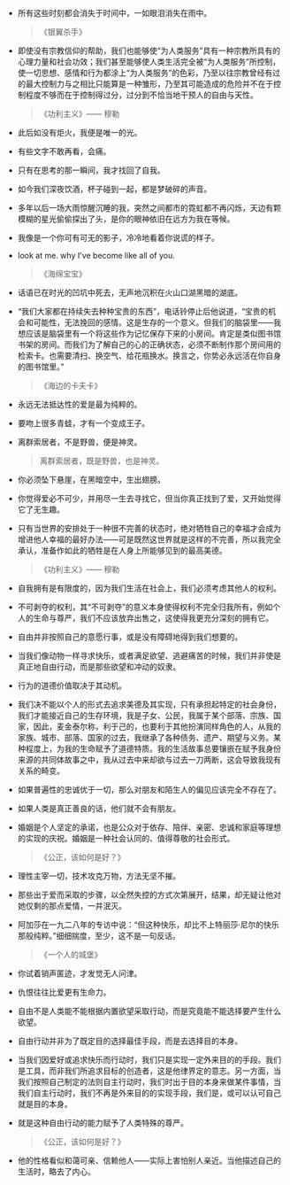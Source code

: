 *   所有这些时刻都会消失于时间中，一如眼泪消失在雨中。

    > 《银翼杀手》

*   即使没有宗教信仰的帮助，我们也能够使“为人类服务”具有一种宗教所具有的心理力量和社会功效；我们甚至能够使人类生活完全被“为人类服务”所控制，使一切思想、感情和行为都涂上“为人类服务”的色彩，乃至以往宗教曾经有过的最大控制力与之相比只能算是一种雏形，乃至其可能造成的危险并不在于控制程度不够而在于控制得过分，过分到不恰当地干预人的自由与天性。

    > 《功利主义》—— 穆勒

*   此后如没有炬火，我便是唯一的光。

*   有些文字不敢再看，会痛。

*   只有在思考的那一瞬间，我才找回了自我。

*   如今我们深夜饮酒，杯子碰到一起，都是梦破碎的声音。

*   多年以后一场大雨惊醒沉睡的我，突然之间都市的霓虹都不再闪烁，天边有颗模糊的星光偷偷探出了头，是你的眼神依旧在远方为我在等候。

*   我像是一个你可有可无的影子，冷冷地看着你说谎的样子。

*   look at me. why I've become like all of you.

    > 《海绵宝宝》

*   话语已在时光的凹坑中死去，无声地沉积在火山口湖黑暗的湖底。

*   “我们大家都在持续失去种种宝贵的东西”，电话铃停止后他说道，“宝贵的机会和可能性，无法挽回的感情。这是生存的一个意义。但我们的脑袋里——我想应该是脑袋里有一个将这些作为记忆保存下来的小房间。肯定是类似图书馆书架的房间。而我们为了解自己的心的正确状态，必须不断制作那个房间用的检索卡。也需要清扫、换空气、给花瓶换水。换言之，你势必永远活在你自身的图书馆里。”

    > 《海边的卡夫卡》

*   永远无法抵达性的爱是最为纯粹的。

*   要吻上很多青蛙，才有一个变成王子。

*   离群索居者，不是野兽，便是神灵。

    > 离群索居者，既是野兽，也是神灵。

*   你必须坠下悬崖，在黑暗空中，生出翅膀。

*   你觉得爱必不可少，并用尽一生去寻找它，但当你真正找到了爱，又开始觉得它了无生趣。

*   只有当世界的安排处于一种很不完善的状态时，绝对牺牲自己的幸福才会成为增进他人幸福的最好办法——可是既然这世界就是这样的不完善，所以我完全承认，准备作如此的牺牲是在人身上所能够见到的最高美德。

    > 《功利主义》—— 穆勒

*   自我拥有是有限度的，因为我们生活在社会上，我们必须考虑其他人的权利。

*   不可剥夺的权利，其“不可剥夺”的意义本身使得权利不完全归我所有，例如个人的生命与尊严，我们不应该放弃出售之，这使得我更充分深刻的拥有它。

*   自由并非按照自己的意愿行事，或是没有障碍地得到我们想要的。

*   当我们像动物一样寻求快乐，或者满足欲望、逃避痛苦的时候，我们并非使是真正地自由行动，而是那些欲望和冲动的奴隶。

*   行为的道德价值取决于其动机。

*   我们决不能以个人的形式去追求美德及其实现，只有承担起特定的社会身份，我们才能接近自己的生存环境，我是子女、公民，我属于某个部落、宗族、国家，因此，麦金泰尔称，利于己的，也要利于其他扮演同样角色的人，从我的家族、城市、部落、国家的过去，我继承了各种债务、遗产、期望与义务。某种程度上，为我的生命赋予了道德特质。我的生活故事总要镶嵌在赋予我身份来源的共同体故事之中，我从过去中来却欲与过去一刀两断，这会导致我现有关系的畸变。

*   如果普遍性的忠诚优于一切，那么对朋友和陌生人的偏见应该完全不存在了。

*   如果人类是真正善良的话，他们就不会有朋友。

*   婚姻是个人坚定的承诺，也是公众对于依存、陪伴、亲密、忠诚和家庭等理想的实现的庆祝。婚姻是一种社会认同的、值得尊敬的社会形式。

    > 《公正，该如何是好？》

*   理性主宰一切，技术攻克万物，方法无坚不摧。

*   那些出于爱而采取的步骤，以全然失控的方式次第展开，结果，却无疑让他对她仅剩的那点爱情，一并泯灭。

*   阿加莎在一九二八年的专访中说：“但这种快乐，却比不上特丽莎·尼尔的快乐那般纯粹。”细细揣度，至少，这不是一句反话。

    > 《一个人的城堡》

*   你试着销声匿迹，才发觉无人问津。

*   仇恨往往比爱更有生命力。

*   自由不是人类能不能根据内置欲望采取行动，而是究竟能不能选择要产生什么欲望。

*   自由行动并非为了既定目的选择最佳手段，而是去选择目的本身。

*   当我们因爱好或追求快乐而行动时，我们只是实现一定外来目的的手段。我们是工具，而非我们所追求目标的创造者，这是他律界定的意志。另一方面，当我们按照自己制定的法则自主行动时，我们时出于目的本身来做某件事情，当我们自主行动时，我们不再是外来目的的实现手段，我们是，或可以认可自己就是目的本身。

*   就是这种自由行动的能力赋予了人类特殊的尊严。

    > 《公正，该如何是好？》

*   他的性格看似和蔼可亲、信赖他人——实际上害怕别人亲近。当他描述自己的生活时，略去了内心。
